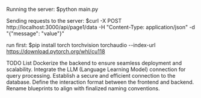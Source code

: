 Running the server:
$python main.py

Sending requests to the server:
$curl -X POST http://localhost:3000/api/page1/data -H "Content-Type: application/json" -d "{\"message\": \"value\"}"

run first:
$pip install torch torchvision torchaudio --index-url https://download.pytorch.org/whl/cu118

TODO List
Dockerize the backend to ensure seamless deployment and scalability.
Integrate the LLM (Language Learning Model) connection for query processing.
Establish a secure and efficient connection to the database.
Define the interaction format between the frontend and backend.
Rename blueprints to align with finalized naming conventions.
